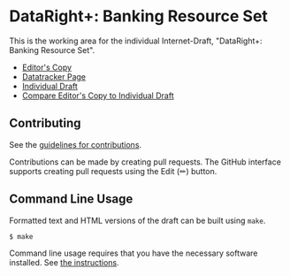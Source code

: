# DataRight+: Banking Resource Set

This is the working area for the individual Internet-Draft, "DataRight+: Banking Resource Set".

* [Editor's Copy](https://datarightplus.github.io/datarightplus-resource-set-banking/#go.draft-authors-datarightplus-resource-set-banking.html)
* [Datatracker Page](https://datatracker.ietf.org/doc/draft-authors-datarightplus-resource-set-banking)
* [Individual Draft](https://datatracker.ietf.org/doc/html/draft-authors-datarightplus-resource-set-banking)
* [Compare Editor's Copy to Individual Draft](https://datarightplus.github.io/datarightplus-resource-set-banking/#go.draft-authors-datarightplus-resource-set-banking.diff)


## Contributing

See the
[guidelines for contributions](https://github.com/datarightplus/datarightplus-resource-set-banking/blob/main/CONTRIBUTING.md).

Contributions can be made by creating pull requests.
The GitHub interface supports creating pull requests using the Edit (✏) button.


## Command Line Usage

Formatted text and HTML versions of the draft can be built using `make`.

```sh
$ make
```

Command line usage requires that you have the necessary software installed.  See
[the instructions](https://github.com/martinthomson/i-d-template/blob/main/doc/SETUP.md).

